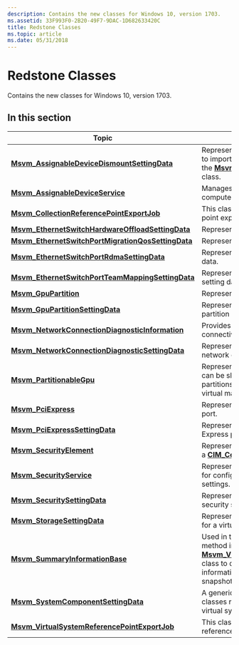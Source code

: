 ```yaml
---
description: Contains the new classes for Windows 10, version 1703.
ms.assetid: 33F993F0-2B20-49F7-9DAC-1D682633420C
title: Redstone Classes
ms.topic: article
ms.date: 05/31/2018
---
```


# Redstone Classes

Contains the new classes for Windows 10, version 1703.

## In this section



| Topic                                                                                                                | Description                                                                                                                                                                                                                                                                                               |
|----------------------------------------------------------------------------------------------------------------------|-----------------------------------------------------------------------------------------------------------------------------------------------------------------------------------------------------------------------------------------------------------------------------------------------------------|
| [**Msvm\_AssignableDeviceDismountSettingData**](msvm-assignabledevicedismountsettingdata.md)<br/>             | Represents the settings of a virtual system to import. Used by the [**Dismount**](msvm-assignabledeviceservice-dismountassignabledevice.md) method of the [**Msvm\_AssignableDeviceService**](msvm-assignabledeviceservice.md) class.<br/>                                                        |
| [**Msvm\_AssignableDeviceService**](msvm-assignabledeviceservice.md)<br/>                                     | Manages the assignable devices on a host computer system.<br/>                                                                                                                                                                                                                                      |
| [**Msvm\_CollectionReferencePointExportJob**](msvm-collectionreferencepointexportjob.md)<br/>                 | This class represents a collection reference point export operation job.<br/>                                                                                                                                                                                                                       |
| [**Msvm\_EthernetSwitchHardwareOffloadSettingData**](msvm-ethernetswitchhardwareoffloadsettingdata.md)<br/>   | Represents the switch offload settings.<br/>                                                                                                                                                                                                                                                        |
| [**Msvm\_EthernetSwitchPortMigrationQosSettingData**](msvm-ethernetswitchportmigrationqossettingdata.md)<br/> | Represents the VFP QOS settings.<br/>                                                                                                                                                                                                                                                               |
| [**Msvm\_EthernetSwitchPortRdmaSettingData**](msvm-ethernetswitchportrdmasettingdata.md)<br/>                 | Represents the port RDMA feature setting data.<br/>                                                                                                                                                                                                                                                 |
| [**Msvm\_EthernetSwitchPortTeamMappingSettingData**](msvm-ethernetswitchportteammappingsettingdata.md)<br/>   | Represents the port team mapping feature setting data.<br/>                                                                                                                                                                                                                                         |
| [**Msvm\_GpuPartition**](msvm-gpupartition.md)<br/>                                                           | Represents the state of the GPU partition.<br/>                                                                                                                                                                                                                                                     |
| [**Msvm\_GpuPartitionSettingData**](msvm-gpupartitionsettingdata.md)<br/>                                     | Represents the configured state of a GPU partition device.<br/>                                                                                                                                                                                                                                     |
| [**Msvm\_NetworkConnectionDiagnosticInformation**](msvm-networkconnectiondiagnosticinformation.md)<br/>       | Provides information about the network connectivity for a virtual machine.<br/>                                                                                                                                                                                                                     |
| [**Msvm\_NetworkConnectionDiagnosticSettingData**](msvm-networkconnectiondiagnosticsettingdata.md)<br/>       | Represents the settings used to test the network connectivity of a virtual machine. <br/>                                                                                                                                                                                                           |
| [**Msvm\_PartitionableGpu**](msvm-partitionablegpu.md)<br/>                                                   | Represents a partitionable GPU. Each GPU can be sliced into a number of GPU partitions, which can be assigned to a virtual machine as a vGPU.<br/>                                                                                                                                                  |
| [**Msvm\_PciExpress**](msvm-pciexpress.md)<br/>                                                               | Represents the state of the PCI Express port.<br/>                                                                                                                                                                                                                                                  |
| [**Msvm\_PciExpressSettingData**](msvm-pciexpresssettingdata.md)<br/>                                         | Represents the configured state of a PCI Express port.<br/>                                                                                                                                                                                                                                         |
| [**Msvm\_SecurityElement**](msvm-securityelement.md)<br/>                                                     | Represents the runtime security settings of a [**CIM\_ComputerSystem**](cim-computersystem.md).<br/>                                                                                                                                                                                               |
| [**Msvm\_SecurityService**](msvm-securityservice.md)<br/>                                                     | Represents the security service. It is used for configuring virtual system security settings.<br/>                                                                                                                                                                                                  |
| [**Msvm\_SecuritySettingData**](msvm-securitysettingdata.md)<br/>                                             | Represents the configured state of the security settings for <br/>                                                                                                                                                                                                                                  |
| [**Msvm\_StorageSettingData**](msvm-storagesettingdata.md)<br/>                                               | Represents the storage-specific settings for a virtual system.<br/>                                                                                                                                                                                                                                 |
| [**Msvm\_SummaryInformationBase**](msvm-summaryinformationbase.md)<br/>                                       | Used in the [**GetSummaryInformation**](getsummaryinformation-msvm-virtualsystemmanagementservice.md) method in the [**Msvm\_VirtualSystemManagementService**](msvm-virtualsystemmanagementservice.md) class to quickly retrieve common information related to a virtual system or snapshot.<br/> |
| [**Msvm\_SystemComponentSettingData**](msvm-systemcomponentsettingdata.md)<br/>                               | A generic base class for setting data classes representing components of a virtual system.<br/>                                                                                                                                                                                                     |
| [**Msvm\_VirtualSystemReferencePointExportJob**](msvm-virtualsystemreferencepointexportjob.md)<br/>           | This class represents a virtual system reference point export operation job.<br/>                                                                                                                                                                                                                   |



 

 

 




